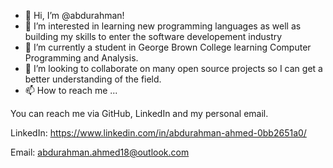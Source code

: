 - 👋 Hi, I’m @abdurahman!
- 👀 I’m interested in learning new programming languages as well as building my skills to enter the software developement industry
- 🌱 I’m currently a student in George Brown College learning Computer Programming and Analysis.
- 💞️ I’m looking to collaborate on many open source projects so I can get a better understanding of the field.
- 📫 How to reach me ...

You can reach me via GitHub, LinkedIn and my personal email.

LinkedIn: https://www.linkedin.com/in/abdurahman-ahmed-0bb2651a0/

Email: abdurahman.ahmed18@outlook.com
<!---
abdurahman/abdurahman is a ✨ special ✨ repository because its `README.md` (this file) appears on your GitHub profile.
You can click the Preview link to take a look at your changes.
--->
